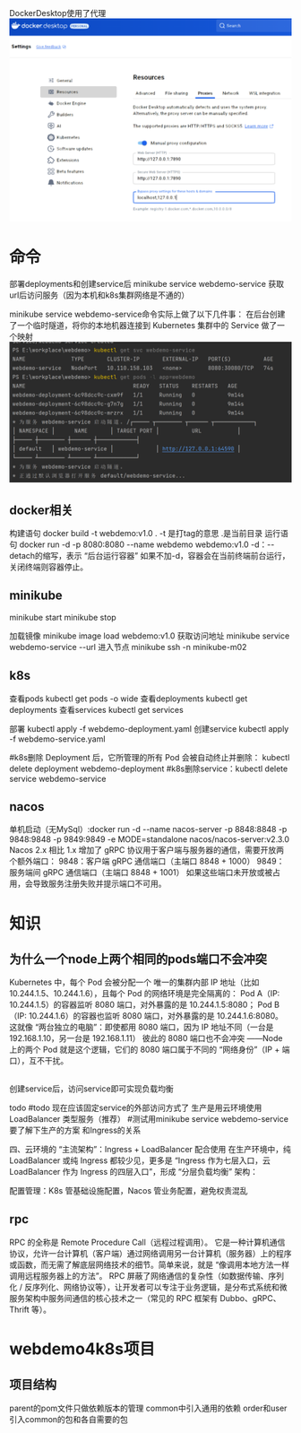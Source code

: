 DockerDesktop使用了代理
![img.png](img.png)
# 命令
部署deployments和创建service后
minikube service webdemo-service 获取url后访问服务（因为本机和k8s集群网络是不通的）

minikube service webdemo-service命令实际上做了以下几件事：
在后台创建了一个临时隧道，将你的本地机器连接到 Kubernetes 集群中的 Service 做了一个映射
![img_1.png](img_1.png)
## docker相关
构建语句 docker build -t webdemo:v1.0 .
-t 是打tag的意思 .是当前目录
运行语句 docker run -d -p 8080:8080 --name webdemo webdemo:v1.0
-d：--detach的缩写，表示 “后台运行容器”  如果不加-d，容器会在当前终端前台运行，关闭终端则容器停止。

## minikube
minikube start
minikube stop

加载镜像 minikube image load webdemo:v1.0
获取访问地址 minikube service webdemo-service --url
进入节点 minikube ssh -n minikube-m02

## k8s
查看pods kubectl get pods -o wide
查看deployments kubectl get deployments
查看services kubectl get services

部署 kubectl apply -f webdemo-deployment.yaml
创建service kubectl apply -f webdemo-service.yaml


#k8s删除 Deployment 后，它所管理的所有 Pod 会被自动终止并删除： kubectl delete deployment webdemo-deployment
#k8s删除service：kubectl delete service webdemo-service

## nacos
单机启动（无MySql）:docker run -d --name nacos-server -p 8848:8848 -p 9848:9848 -p 9849:9849 -e MODE=standalone nacos/nacos-server:v2.3.0
Nacos 2.x 相比 1.x 增加了 gRPC 协议用于客户端与服务器的通信，需要开放两个额外端口：
9848：客户端 gRPC 通信端口（主端口 8848 + 1000）
9849：服务端间 gRPC 通信端口（主端口 8848 + 1001）
如果这些端口未开放或被占用，会导致服务注册失败并提示端口不可用。
# 知识
## 为什么一个node上两个相同的pods端口不会冲突
Kubernetes 中，每个 Pod 会被分配一个 唯一的集群内部 IP 地址（比如 10.244.1.5、10.244.1.6），且每个 Pod 的网络环境是完全隔离的：
Pod A（IP: 10.244.1.5）的容器监听 8080 端口，对外暴露的是 10.244.1.5:8080；
Pod B（IP: 10.244.1.6）的容器也监听 8080 端口，对外暴露的是 10.244.1.6:8080。
这就像 “两台独立的电脑”：即使都用 8080 端口，因为 IP 地址不同（一台是 192.168.1.10，另一台是 192.168.1.11）
彼此的 8080 端口也不会冲突 ——Node 上的两个 Pod 就是这个逻辑，它们的 8080 端口属于不同的 “网络身份”（IP + 端口），互不干扰。


## 
创建service后，访问service即可实现负载均衡

todo
#todo 现在应该固定service的外部访问方式了 生产是用云环境使用 LoadBalancer 类型服务（推荐）
#测试用minikube service webdemo-service 要了解下生产的方案 和Ingress的关系

四、云环境的 “主流架构”：Ingress + LoadBalancer 配合使用
在生产环境中，纯 LoadBalancer 或纯 Ingress 都较少见，更多是 “Ingress 作为七层入口，云 LoadBalancer 作为 Ingress 的四层入口”，形成 “分层负载均衡” 架构：

配置管理：K8s 管基础设施配置，Nacos 管业务配置，避免权责混乱

## rpc
RPC 的全称是 Remote Procedure Call（远程过程调用）。
它是一种计算机通信协议，允许一台计算机（客户端）通过网络调用另一台计算机（服务器）上的程序或函数，而无需了解底层网络技术的细节。简单来说，就是 “像调用本地方法一样调用远程服务器上的方法”。
RPC 屏蔽了网络通信的复杂性（如数据传输、序列化 / 反序列化、网络协议等），让开发者可以专注于业务逻辑，是分布式系统和微服务架构中服务间通信的核心技术之一（常见的 RPC 框架有 Dubbo、gRPC、Thrift 等）。

# webdemo4k8s项目

## 项目结构
parent的pom文件只做依赖版本的管理
common中引入通用的依赖 order和user引入common的包和各自需要的包

